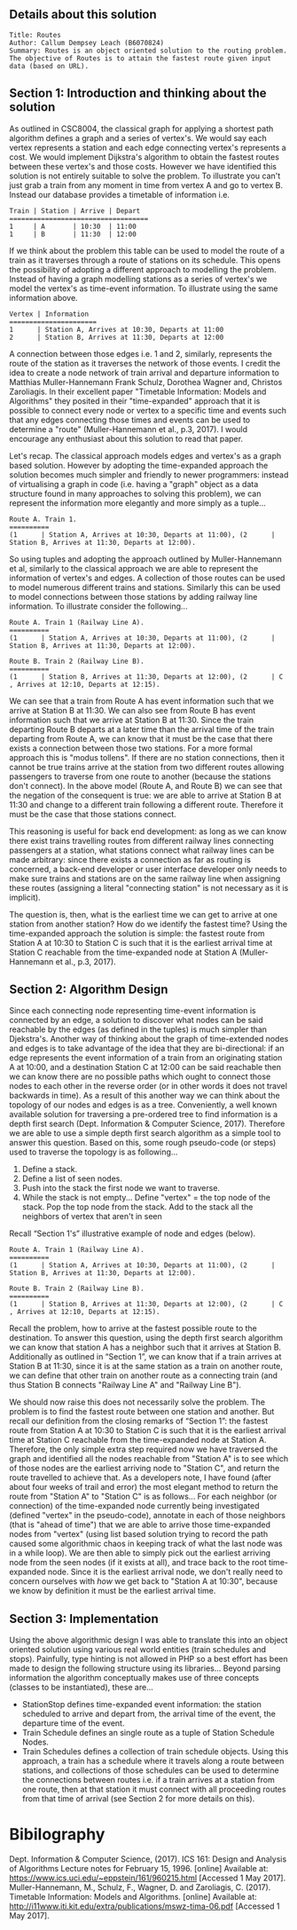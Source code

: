 ## Details about this solution ##

```
Title: Routes
Author: Callum Dempsey Leach (B6070824)
Summary: Routes is an object oriented solution to the routing problem. The objective of Routes is to attain the fastest route given input data (based on URL).
```

## Section 1: Introduction and thinking about the solution ##

As outlined in CSC8004, the classical graph for applying a shortest path algorithm defines a graph and a series of vertex's. We would say each vertex represents a station and each edge connecting vertex's represents a cost. We would implement Dijkstra's algorithm to obtain the fastest routes between these vertex's and those costs. However we have identified this solution is not entirely suitable to solve the problem. To illustrate you can't just grab a train from any moment in time from vertex A and go to vertex B.
Instead our database provides a timetable of information i.e.

```
Train | Station | Arrive | Depart 
===================================
1     | A       | 10:30  | 11:00
1     | B       | 11:30  | 12:00
```

If we think about the problem this table can be used to model the route of a train as it traverses through a route of stations on its schedule. This opens the possibility of adopting a different approach to modelling the problem. Instead of having a graph modelling stations as a series of vertex's we model the vertex's as time-event information. To illustrate using the same information above.

```
Vertex | Information
======================
1      | Station A, Arrives at 10:30, Departs at 11:00
2      | Station B, Arrives at 11:30, Departs at 12:00
```

A connection between those edges i.e. 1 and 2, similarly, represents the route of the station as it traverses the network of those events. I credit the idea to create a node network of train arrival and departure information to Matthias Muller-Hannemann Frank Schulz, Dorothea Wagner and, Christos Zaroliagis. In their excellent paper "Timetable Information: Models and Algorithms" they  posited in their "time-expanded" approach that it is possible to connect every node or vertex to a specific time and events such that any edges connecting those times and events can be used to determine a "route" (Muller-Hannemann et al., p.3, 2017). I would encourage any enthusiast about this solution to read that paper.

Let's recap. The classical approach models edges and vertex's as a graph based solution. However by adopting the time-expanded approach the solution becomes much simpler and friendly to newer programmers: instead of virtualising a graph in code (i.e. having a "graph" object as a data structure found in many approaches to solving this problem), we can represent the information more elegantly and more simply as a tuple...

```
Route A. Train 1.
==========
(1      | Station A, Arrives at 10:30, Departs at 11:00), (2      | Station B, Arrives at 11:30, Departs at 12:00).
```

So using tuples and adopting the approach outlined by Muller-Hannemann et al, similarly to the classical approach we are able to represent the information of vertex's and edges. A collection of those routes can be used to model numerous different trains and stations. Similarly this can be used to model connections between those stations by adding railway line information. To illustrate consider the following...

```
Route A. Train 1 (Railway Line A).
==========
(1      | Station A, Arrives at 10:30, Departs at 11:00), (2      | Station B, Arrives at 11:30, Departs at 12:00).

Route B. Train 2 (Railway Line B).
==========
(1      | Station B, Arrives at 11:30, Departs at 12:00), (2      | C , Arrives at 12:10, Departs at 12:15).
```

We can see that a train from Route A has event information such that we arrive at Station B at 11:30. We can also see from Route B has event information such that we arrive at Station B at 11:30. Since the train departing Route B departs at a later time than the arrival time of the train departing from Route A, we can know that it must be the case that there exists a connection between those two stations. For a more formal approach this is "modus tollens". If there are no station connections, then it cannot be true trains arrive at the station from two different routes allowing passengers to traverse from one route to another (because the stations don't connect). In the above model (Route A, and Route B) we can see that the negation of the consequent is true: we are able to arrive at Station B at 11:30 and change to a different train following a different route. Therefore it must be the case that those stations connect. 

This reasoning is useful for back end development: as long as we can know there exist trains travelling routes from different railway lines connecting passengers at a station, what stations connect what railway lines can be made arbitrary: since there exists a connection as far as routing is concerned, a back-end developer or user interface developer only needs to make sure trains and stations are on the same railway line when assigning these routes (assigning a literal "connecting station" is not necessary as it is implicit).    

The question is, then, what is the earliest time we can get to arrive at one station from another station? How do we identify the fastest time? Using the time-expanded approach the solution is simple: the fastest route from Station A at 10:30 to Station C is such that it is the earliest arrival time at Station C reachable from the time-expanded node at Station A (Muller-Hannemann et al., p.3, 2017). 

## Section 2: Algorithm Design ##

Since each connecting node representing time-event information is connected by an edge, a solution to discover what nodes can be said reachable by the edges (as defined in the tuples) is much simpler than Djekstra's. Another way of thinking about the graph of time-extended nodes and edges is to take advantage of the idea that they are bi-directional: if an edge represents the event information of a train from an originating station A at 10:00, and a destination Station C at 12:00 can be said reachable then we can know there are no possible paths which ought to connect those nodes to each other in the reverse order (or in other words it does not travel backwards in time). As a result of this another way we can think about the topology of our nodes and edges is as a tree. Conveniently, a well known available solution for traversing a pre-ordered tree to find information is a depth first search (Dept. Information & Computer Science, 2017). Therefore we are able to use a simple depth first search algorithm as a simple tool to answer this question. Based on this, some rough pseudo-code (or steps) used to traverse the topology is as following...

1. Define a stack.
2. Define a list of seen nodes.
3. Push into the stack the first node we want to traverse.
4. While the stack is not empty...
Define "vertex" = the top node of the stack.
Pop the top node from the stack.
Add to the stack all the neighbors of vertex that aren't in seen

Recall “Section 1's” illustrative example of node and edges (below). 

```
Route A. Train 1 (Railway Line A).
==========
(1      | Station A, Arrives at 10:30, Departs at 11:00), (2      | Station B, Arrives at 11:30, Departs at 12:00).

Route B. Train 2 (Railway Line B).
==========
(1      | Station B, Arrives at 11:30, Departs at 12:00), (2      | C , Arrives at 12:10, Departs at 12:15).
```

Recall the problem, how to arrive at the fastest possible route to the destination. To answer this question, using the depth first search algorithm we can know that station A has a neighbor such that it arrives at Station B. Additionally as outlined in “Section 1”, we can know that if a train arrives at Station B at 11:30, since it is at the same station as a train on another route, we can define that other train on another route as a connecting train (and thus Station B connects "Railway Line A" and "Railway Line B").

We should now raise this does not necessarily solve the problem. The problem is to find the fastest route between one station and another. But recall our definition from the closing remarks of “Section 1”: the fastest route from Station A at 10:30 to Station C is such that it is the earliest arrival time at Station C reachable from the time-expanded node at Station A. Therefore, the only simple extra step required now we have traversed the graph and identified all the nodes reachable from "Station A" is to see which of those nodes are the earliest arriving node to "Station C", and return the route travelled to achieve that. 
As a developers note, I have found (after about four weeks of trail and error) the most elegant method to return the route from "Station A" to "Station C" is as follows... For each neighbor (or connection) of the time-expanded node currently being investigated (defined "vertex" in the pseudo-code), annotate in each of those neighbors (that is "ahead of time") that we are able to arrive those time-expanded nodes from "vertex" (using list based solution trying to record the path caused some algorithmic chaos in keeping track of what the last node was in a while loop). We are then able to simply pick out the earliest arriving node from the seen nodes (if it exists at all), and trace back to the root time-expanded node. Since it is the earliest arrival node, we don't really need to concern ourselves with *how* we get back to "Station A at 10:30", because we know by definition it must be the earliest arrival time.

## Section 3: Implementation ##

Using the above algorithmic design I was able to translate this into an object oriented solution using various real world entities (train schedules and stops). Painfully, type hinting is not allowed in PHP so a best effort has been made to design the following structure using its libraries...
Beyond parsing information the algorithm conceptually makes use of three concepts (classes to be instantiated), these are...
- StationStop defines time-expanded event information: the station scheduled to arrive and depart from, the arrival time of the event, the departure time of the event.
- Train Schedule defines an single route as a tuple of Station Schedule Nodes.
- Train Schedules defines a collection of train schedule objects.
Using this approach, a train has a schedule where it travels along a route between stations, and collections of those schedules can be used to determine the connections between routes i.e. if a train arrives at a station from one route, then at that station it must connect with all proceeding routes from that time of arrival (see Section 2 for more details on this).

# Bibilography

Dept. Information & Computer Science, (2017). ICS 161: Design and Analysis of Algorithms Lecture notes for February 15, 1996. [online] Available at: https://www.ics.uci.edu/~eppstein/161/960215.html [Accessed 1 May 2017].
Muller-Hannemann, M., Schulz, F., Wagner, D. and Zaroliagis, C. (2017). Timetable Information: Models and Algorithms. [online] Available at: http://i11www.iti.kit.edu/extra/publications/mswz-tima-06.pdf [Accessed 1 May 2017].
